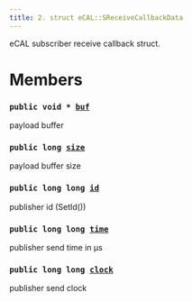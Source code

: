 ```yaml
---
title: 2. struct eCAL::SReceiveCallbackData
---
```


eCAL subscriber receive callback struct.

# Members

### `public void * `[`buf`](#d4/d97/structeCAL_1_1SReceiveCallbackData_1a73f9ec7f4a49447079e96b964e6f1137) 

payload buffer

### `public long `[`size`](#d4/d97/structeCAL_1_1SReceiveCallbackData_1acfd7c40b3892e0fc0c03ca0c37f42999) 

payload buffer size

### `public long long `[`id`](#d4/d97/structeCAL_1_1SReceiveCallbackData_1ad4a1d4610aa3b5a2c3a94050a9f3a5dd) 

publisher id (SetId())

### `public long long `[`time`](#d4/d97/structeCAL_1_1SReceiveCallbackData_1aadfaaa0f23f048209e71b72fe658d8a7) 

publisher send time in µs

### `public long long `[`clock`](#d4/d97/structeCAL_1_1SReceiveCallbackData_1a583076c29d3d2fe4a4487b075b045426) 

publisher send clock

